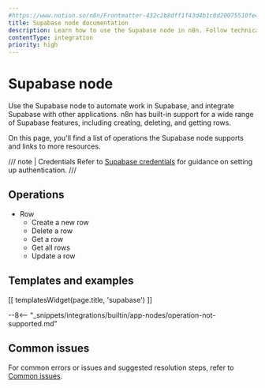 ```yaml
---
#https://www.notion.so/n8n/Frontmatter-432c2b8dff1f43d4b1c8d20075510fe4
title: Supabase node documentation
description: Learn how to use the Supabase node in n8n. Follow technical documentation to integrate Supabase node into your workflows.
contentType: integration
priority: high
---
```


# Supabase node

Use the Supabase node to automate work in Supabase, and integrate Supabase with other applications. n8n has built-in support for a wide range of Supabase features, including creating, deleting, and getting rows. 

On this page, you'll find a list of operations the Supabase node supports and links to more resources.

/// note | Credentials
Refer to [Supabase credentials](/integrations/builtin/credentials/supabase/) for guidance on setting up authentication. 
///

## Operations

* Row
    * Create a new row
    * Delete a row
    * Get a row
    * Get all rows
    * Update a row

## Templates and examples

<!-- see https://www.notion.so/n8n/Pull-in-templates-for-the-integrations-pages-37c716837b804d30a33b47475f6e3780 -->
[[ templatesWidget(page.title, 'supabase') ]]

--8<-- "_snippets/integrations/builtin/app-nodes/operation-not-supported.md"

## Common issues

For common errors or issues and suggested resolution steps, refer to [Common issues](/integrations/builtin/app-nodes/n8n-nodes-base.supabase/common-issues/).
